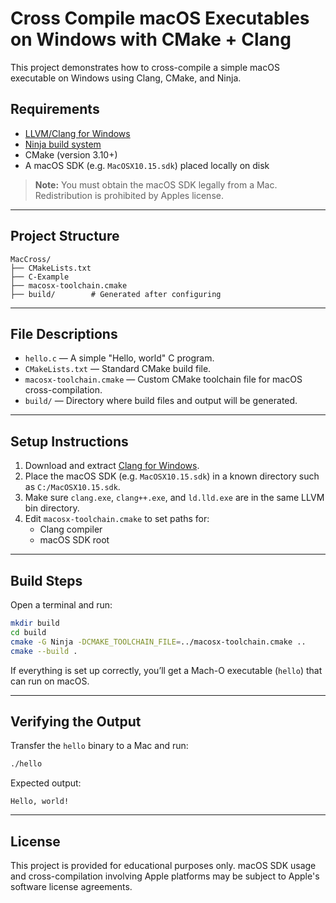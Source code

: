 # Cross Compile macOS Executables on Windows with CMake + Clang

This project demonstrates how to cross-compile a simple macOS executable on Windows using Clang, CMake, and Ninja.

## Requirements

- [LLVM/Clang for Windows](https://releases.llvm.org/)
- [Ninja build system](https://github.com/ninja-build/ninja/releases)
- CMake (version 3.10+)
- A macOS SDK (e.g. `MacOSX10.15.sdk`) placed locally on disk

>**Note:** You must obtain the macOS SDK legally from a Mac. Redistribution is prohibited by Apples license.

---

##  Project Structure

```
MacCross/
├── CMakeLists.txt
├── C-Example
├── macosx-toolchain.cmake
├── build/        # Generated after configuring
```

---

##  File Descriptions

- `hello.c` — A simple "Hello, world" C program.
- `CMakeLists.txt` — Standard CMake build file.
- `macosx-toolchain.cmake` — Custom CMake toolchain file for macOS cross-compilation.
- `build/` — Directory where build files and output will be generated.

---

##  Setup Instructions

1. Download and extract [Clang for Windows](https://releases.llvm.org/).
2. Place the macOS SDK (e.g. `MacOSX10.15.sdk`) in a known directory such as `C:/MacOSX10.15.sdk`.
3. Make sure `clang.exe`, `clang++.exe`, and `ld.lld.exe` are in the same LLVM bin directory.
4. Edit `macosx-toolchain.cmake` to set paths for:
   - Clang compiler
   - macOS SDK root

---

## Build Steps

Open a terminal and run:

```bash
mkdir build
cd build
cmake -G Ninja -DCMAKE_TOOLCHAIN_FILE=../macosx-toolchain.cmake ..
cmake --build .
```

If everything is set up correctly, you’ll get a Mach-O executable (`hello`) that can run on macOS.

---

## Verifying the Output

Transfer the `hello` binary to a Mac and run:

```bash
./hello
```

Expected output:

```
Hello, world!
```

---

##  License

This project is provided for educational purposes only. macOS SDK usage and cross-compilation involving Apple platforms may be subject to Apple's software license agreements.
